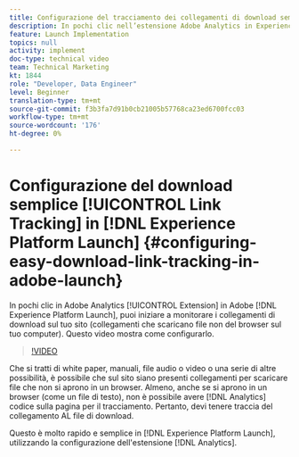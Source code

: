 ```yaml
---
title: Configurazione del tracciamento dei collegamenti di download semplice in Experience Platform Launch
description: In pochi clic nell’estensione Adobe Analytics in Experience Platform Launch, puoi iniziare a monitorare i collegamenti di download sul sito (collegamenti che scaricano file non del browser sul computer). Questo video mostra come configurarlo.
feature: Launch Implementation
topics: null
activity: implement
doc-type: technical video
team: Technical Marketing
kt: 1844
role: "Developer, Data Engineer"
level: Beginner
translation-type: tm+mt
source-git-commit: f3b3fa7d91b0cb21005b57768ca23ed6700fcc03
workflow-type: tm+mt
source-wordcount: '176'
ht-degree: 0%

---
```



# Configurazione del download semplice [!UICONTROL Link Tracking] in [!DNL Experience Platform Launch] {#configuring-easy-download-link-tracking-in-adobe-launch}

In pochi clic in Adobe Analytics [!UICONTROL Extension] in Adobe [!DNL Experience Platform Launch], puoi iniziare a monitorare i collegamenti di download sul tuo sito (collegamenti che scaricano file non del browser sul tuo computer). Questo video mostra come configurarlo.

>[!VIDEO](https://video.tv.adobe.com/v/25762/?quality=12)

Che si tratti di white paper, manuali, file audio o video o una serie di altre possibilità, è possibile che sul sito siano presenti collegamenti per scaricare file che non si aprono in un browser. Almeno, anche se si aprono in un browser (come un file di testo), non è possibile avere [!DNL Analytics] codice sulla pagina per il tracciamento. Pertanto, devi tenere traccia del collegamento AL file di download.

Questo è molto rapido e semplice in [!DNL Experience Platform Launch], utilizzando la configurazione dell&#39;estensione [!DNL Analytics].
